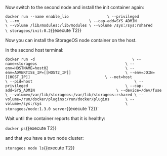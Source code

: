 Now switch to the second node and install the init container again:

`docker run --name enable_lio                 \
           --privileged                       \
           --rm                               \
           --cap-add=SYS_ADMIN                \
           --volume /lib/modules:/lib/modules \
           --volume /sys:/sys:rshared         \
           storageos/init:0.2`{{execute T2}}

Now you can install the StorageOS node container on the host.

In the second host terminal:

`docker run -d                                           \
  --name=storageos                                       \
  --env=HOSTNAME=host02                                  \
  --env=ADVERTISE_IP=[[HOST2_IP]]                        \
  --env=JOIN=[[HOST_IP]]                                 \
  --net=host                                             \
  --pid=host                                             \
  --privileged                                           \
  --cap-add=SYS_ADMIN                                    \
  --device=/dev/fuse                                     \
  --volume=/var/lib/storageos:/var/lib/storageos:rshared \
  --volume=/run/docker/plugins:/run/docker/plugins       \
  --volume=/sys:/sys                                     \
  storageos/node:1.3.0 server`{{execute T2}}`

Wait until the container reports that it is healthy:

`docker ps`{{execute T2}}

and that you have a two node cluster:

`storageos node ls`{{execute T2}}
